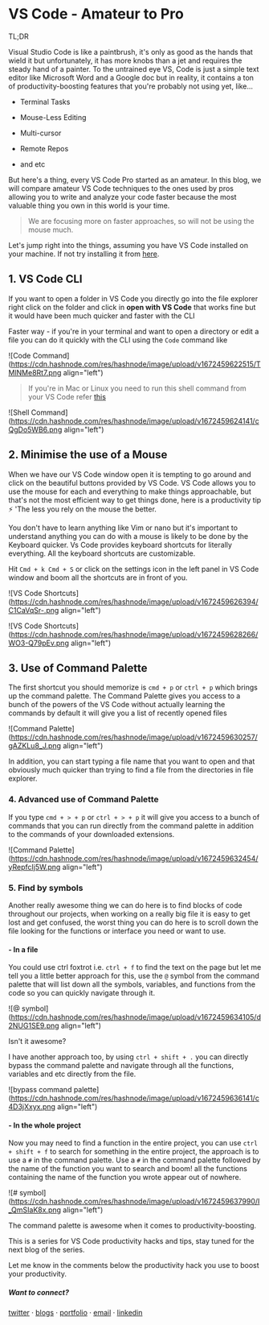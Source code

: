 # VS Code - Amateur to Pro

TL;DR

Visual Studio Code is like a paintbrush, it's only as good as the hands that wield it but unfortunately, it has more knobs than a jet and requires the steady hand of a painter. To the untrained eye VS, Code is just a simple text editor like Microsoft Word and a Google doc but in reality, it contains a ton of productivity-boosting features that you're probably not using yet, like...

* Terminal Tasks
    
* Mouse-Less Editing
    
* Multi-cursor
    
* Remote Repos
    
* and etc
    

But here's a thing, every VS Code Pro started as an amateur. In this blog, we will compare amateur VS Code techniques to the ones used by pros allowing you to write and analyze your code faster because the most valuable thing you own in this world is your time.

> We are focusing more on faster approaches, so will not be using the mouse much.

Let's jump right into the things, assuming you have VS Code installed on your machine. If not try installing it from [here](https://code.visualstudio.com/download).

## 1\. VS Code CLI

If you want to open a folder in VS Code you directly go into the file explorer right click on the folder and click in **open with VS Code** that works fine but it would have been much quicker and faster with the CLI

Faster way - if you're in your terminal and want to open a directory or edit a file you can do it quickly with the CLI using the `Code` command like

![Code Command](https://cdn.hashnode.com/res/hashnode/image/upload/v1672459622515/TMlNMe8Rt7.png align="left")

> If you're in Mac or Linux you need to run this shell command from your VS Code refer [this](https://code.visualstudio.com/docs/setup/mac)

![Shell Command](https://cdn.hashnode.com/res/hashnode/image/upload/v1672459624141/cQgDo5WB6.png align="left")

## 2\. Minimise the use of a Mouse

When we have our VS Code window open it is tempting to go around and click on the beautiful buttons provided by VS Code. VS Code allows you to use the mouse for each and everything to make things approachable, but that's not the most efficient way to get things done, here is a productivity tip ⚡️ 'The less you rely on the mouse the better.

You don't have to learn anything like Vim or nano but it's important to understand anything you can do with a mouse is likely to be done by the Keyboard quicker. Vs Code provides keyboard shortcuts for literally everything. All the keyboard shortcuts are customizable.

Hit `Cmd + k Cmd + S` or click on the settings icon in the left panel in VS Code window and boom all the shortcuts are in front of you.

![VS Code Shortcuts](https://cdn.hashnode.com/res/hashnode/image/upload/v1672459626394/C1CaVqSr-.png align="left")

![VS Code Shortcuts](https://cdn.hashnode.com/res/hashnode/image/upload/v1672459628266/WO3-Q79pEv.png align="left")

## 3\. Use of Command Palette

The first shortcut you should memorize is `cmd + p` or `ctrl + p` which brings up the command palette. The Command Palette gives you access to a bunch of the powers of the VS Code without actually learning the commands by default it will give you a list of recently opened files

![Command Palette](https://cdn.hashnode.com/res/hashnode/image/upload/v1672459630257/gAZKLu8_J.png align="left")

In addition, you can start typing a file name that you want to open and that obviously much quicker than trying to find a file from the directories in file explorer.

### 4\. Advanced use of Command Palette

If you type `cmd + > + p` or `ctrl + > + p` it will give you access to a bunch of commands that you can run directly from the command palette in addition to the commands of your downloaded extensions.

![Command Palette](https://cdn.hashnode.com/res/hashnode/image/upload/v1672459632454/yRepfcIj5W.png align="left")

### 5\. Find by symbols

Another really awesome thing we can do here is to find blocks of code throughout our projects, when working on a really big file it is easy to get lost and get confused, the worst thing you can do here is to scroll down the file looking for the functions or interface you need or want to use.

#### \- In a file

You could use ctrl foxtrot i.e. `ctrl + f` to find the text on the page but let me tell you a little better approach for this, use the `@` symbol from the command palette that will list down all the symbols, variables, and functions from the code so you can quickly navigate through it.

![@ symbol](https://cdn.hashnode.com/res/hashnode/image/upload/v1672459634105/d2NUG1SE9.png align="left")

Isn't it awesome?

I have another approach too, by using `ctrl + shift + .` you can directly bypass the command palette and navigate through all the functions, variables and etc directly from the file.

![bypass command palette](https://cdn.hashnode.com/res/hashnode/image/upload/v1672459636141/c4D3jXxyx.png align="left")

#### \- In the whole project

Now you may need to find a function in the entire project, you can use `ctrl + shift + f` to search for something in the entire project, the approach is to use a `#` in the command palette. Use a `#` in the command palette followed by the name of the function you want to search and boom! all the functions containing the name of the function you wrote appear out of nowhere.

![# symbol](https://cdn.hashnode.com/res/hashnode/image/upload/v1672459637990/I_QmSIaK8x.png align="left")

The command palette is awesome when it comes to productivity-boosting.

This is a series for VS Code productivity hacks and tips, stay tuned for the next blog of the series.

Let me know in the comments below the productivity hack you use to boost your productivity.

##### Want to connect?

[twitter](https://twitter.com/garimaasharma_) · [blogs](https://dev.to/garimasharma) · [portfolio](https://garimasharma.netlify.app) · [email](mailto:sharmagarima814@gmail.com) · [linkedin](https://www.linkedin.com/in/garima-sharma08/)